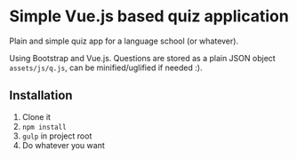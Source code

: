 # Simple Vue.js based quiz application
Plain and simple quiz app for a language school (or whatever).

Using Bootstrap and Vue.js.
Questions are stored as a plain JSON object `assets/js/q.js`, can be minified/uglified if needed :).

## Installation
1. Clone it
2. `npm install`
3. `gulp` in project root
4. Do whatever you want